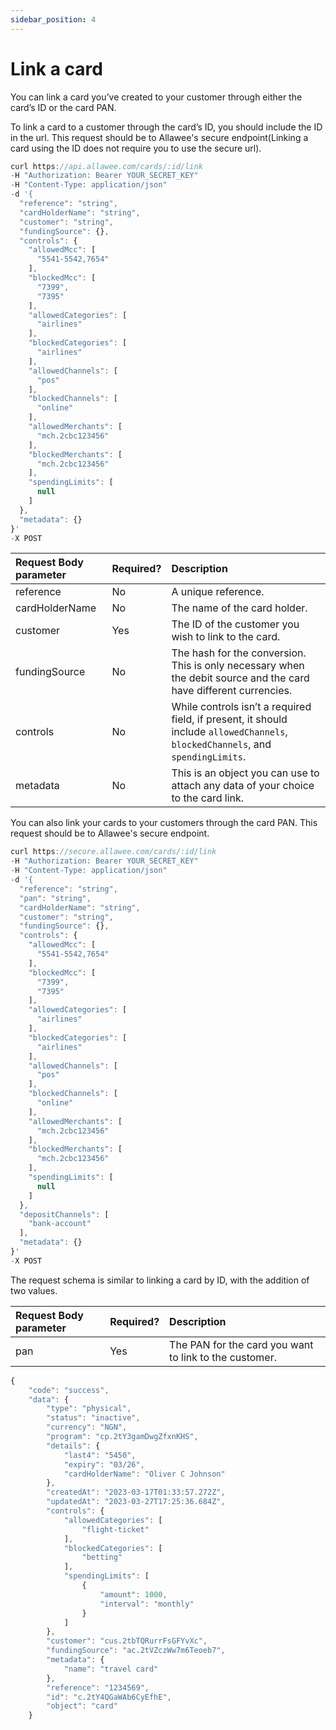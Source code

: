 ```yaml
---
sidebar_position: 4
---
```


# Link a card

You can link a card you’ve created to your customer through either the card’s ID or the card PAN.

To link a card to a customer through the card’s ID, you should include the ID in the url.  This request should be to Allawee's secure endpoint(Linking a card using the ID does not require you to use the secure url).

```js title="Sample Request"
curl https://api.allawee.com/cards/:id/link
-H "Authorization: Bearer YOUR_SECRET_KEY"
-H "Content-Type: application/json"
-d '{
  "reference": "string",
  "cardHolderName": "string",
  "customer": "string",
  "fundingSource": {},
  "controls": {
    "allowedMcc": [
      "5541-5542,7654"
    ],
    "blockedMcc": [
      "7399",
      "7395"
    ],
    "allowedCategories": [
      "airlines"
    ],
    "blockedCategories": [
      "airlines"
    ],
    "allowedChannels": [
      "pos"
    ],
    "blockedChannels": [
      "online"
    ],
    "allowedMerchants": [
      "mch.2cbc123456"
    ],
    "blockedMerchants": [
      "mch.2cbc123456"
    ],
    "spendingLimits": [
      null
    ]
  },
  "metadata": {}
}'
-X POST
```

| Request Body parameter | Required? | Description                                                                                                                      |
| :--------------------- | :-------- | :------------------------------------------------------------------------------------------------------------------------------- |
| reference              | No        | A unique reference.                                                                                                              |
| cardHolderName         | No        | The name of the card holder.                                                                                                     |
| customer               | Yes       | The ID of the customer you wish to link to the card.                                                                             |
| fundingSource          | No        | The hash for the conversion. This is only necessary when the debit source and the card have different currencies.                |
| controls               | No        | While controls isn’t a required field, if present, it should include `allowedChannels`, `blockedChannels`, and `spendingLimits`. |
| metadata               | No        | This is an object you can use to attach any data of your choice to the card link.                                                |

You can also link your cards to your customers through the card PAN. This request should be to Allawee's secure endpoint.

```js title="Sample Request"
curl https://secure.allawee.com/cards/:id/link
-H "Authorization: Bearer YOUR_SECRET_KEY"
-H "Content-Type: application/json"
-d '{
  "reference": "string",
  "pan": "string",
  "cardHolderName": "string",
  "customer": "string",
  "fundingSource": {},
  "controls": {
    "allowedMcc": [
      "5541-5542,7654"
    ],
    "blockedMcc": [
      "7399",
      "7395"
    ],
    "allowedCategories": [
      "airlines"
    ],
    "blockedCategories": [
      "airlines"
    ],
    "allowedChannels": [
      "pos"
    ],
    "blockedChannels": [
      "online"
    ],
    "allowedMerchants": [
      "mch.2cbc123456"
    ],
    "blockedMerchants": [
      "mch.2cbc123456"
    ],
    "spendingLimits": [
      null
    ]
  },
  "depositChannels": [
    "bank-account"
  ],
  "metadata": {}
}'
-X POST
```

The request schema is similar to linking a card by ID, with the addition of two values.

| Request Body parameter | Required? | Description                                            |
| :--------------------- | :-------- | :----------------------------------------------------- |
| pan                    | Yes       | The PAN for the card you want to link to the customer. |

```js title="Sample Success Response"
{
    "code": "success",
    "data": {
        "type": "physical",
        "status": "inactive",
        "currency": "NGN",
        "program": "cp.2tY3gamDwgZfxnKHS",
        "details": {
            "last4": "5450",
            "expiry": "03/26",
            "cardHolderName": "Oliver C Johnson"
        },
        "createdAt": "2023-03-17T01:33:57.272Z",
        "updatedAt": "2023-03-27T17:25:36.684Z",
        "controls": {
            "allowedCategories": [
                "flight-ticket"
            ],
            "blockedCategories": [
                "betting"
            ],
            "spendingLimits": [
                {
                    "amount": 1000,
                    "interval": "monthly"
                }
            ]
        },
        "customer": "cus.2tbTQRurrFsGFYvXc",
        "fundingSource": "ac.2tVZczWw7m6Teoeb7",
        "metadata": {
            "name": "travel card"
        },
        "reference": "1234569",
        "id": "c.2tY4QGaWAb6CyEfhE",
        "object": "card"
    }
```
